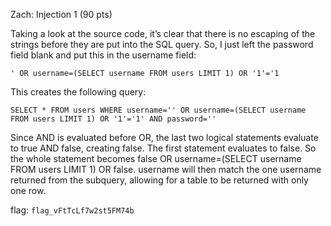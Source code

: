 Zach: Injection 1 (90 pts)

Taking a look at the source code, it’s clear that there is no escaping of the strings before they are put into the SQL query. So, I just left the password field blank and put this in the username field: 
```
' OR username=(SELECT username FROM users LIMIT 1) OR '1'='1
```
This creates the following query:
```
SELECT * FROM users WHERE username='' OR username=(SELECT username FROM users LIMIT 1) OR '1'='1' AND password=''
```
Since AND is evaluated before OR, the last two logical statements evaluate to true AND false, creating false. The first statement evaluates to false. So the whole statement becomes false OR username=(SELECT username FROM users LIMIT 1) OR false. username will then match the one username returned from the subquery, allowing for a table to be returned with only one row.

flag: `flag_vFtTcLf7w2st5FM74b`

